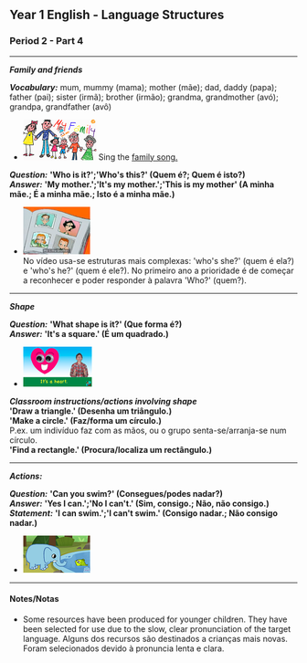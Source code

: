 ## Year 1 English - Language Structures
### Period 2  - Part 4

***

***Family and friends***

***Vocabulary:*** mum, mummy (mama); mother (mãe); dad, daddy (papa); father (pai); sister (irmã); brother (irmão); grandma, grandmother (avó); grandpa, grandfather (avô)

* [![elffm1](/images/elffm1.png)](https://www.youtube.com/watch?v=GiRUF7hvWuM) Sing the [family song.](https://www.youtube.com/watch?v=GiRUF7hvWuM)

***Question:*** **'Who is it?';'Who's this?' (Quem é?; Quem é isto?)**  
***Answer:*** **'My mother.';'It's my mother.';'This is my mother' (A minha mãe.; É a minha mãe.; Isto é a minha mãe.)**

* [![gae3](/images/gae3.PNG)](https://www.youtube.com/watch?v=kgAPgBz90Xs)  
No vídeo usa-se estruturas mais complexas: 'who's she?' (quem é ela?) e 'who's he?' (quem é ele?). No primeiro ano a prioridade é de começar a reconhecer e poder responder à palavra 'Who?' (quem?).  

***

***Shape***

***Question:*** **'What shape is it?' (Que forma é?)**  
***Answer:*** **'It's a square.' (É um quadrado.)**  

* [![shso3](/images/shso3.PNG)](https://www.youtube.com/watch?v=9GFEjNL0XXw)  

***Classroom instructions/actions involving shape***  
**'Draw a triangle.' (Desenha um triângulo.)**  
**'Make a circle.' (Faz/forma um círculo.)**  
P.ex. um indivíduo faz com as mãos, ou o grupo senta-se/arranja-se num círculo.  
**'Find a rectangle.' (Procura/localiza um rectângulo.)**  

***

***Actions:***  

***Question:*** **'Can you swim?' (Consegues/podes nadar?)**  
***Answer:*** **'Yes I can.';'No I can't.' (Sim, consigo.; Não, não consigo.)**  
***Statement:*** **'I can swim.';'I can't swim.' (Consigo nadar.; Não consigo nadar.)**

* [![ican](/images/ican.png)](https://www.youtube.com/watch?v=8F0NYBBKczM)

***

#### Notes/Notas
* Some resources have been produced for younger children. They have been selected for use due to the slow, clear pronunciation of the target language. Alguns dos recursos são destinados a crianças mais novas. Foram selecionados devido à pronuncia lenta e clara.
